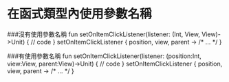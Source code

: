 # 在函式類型內使用參數名稱
###沒有使用參數名稱
	fun setOnItemClickListener(listener: (Int, View, View)->Unit) {
	            // code
	 }
	setOnItemClickListener { position, view, parent -> /* ... */ }
	
###有使用參數名稱
	fun setOnItemClickListener(listener: (position:Int, view:View, parent:View)->Unit) {
		    // code
	}
	setOnItemClickListener { position, view, parent -> /* ... */ 
	}